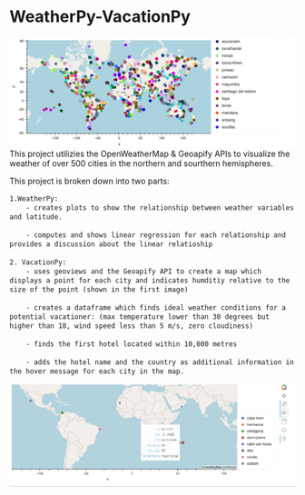 # WeatherPy-VacationPy
![cities image](/output_data/cities_map.png)
This project utilizies the OpenWeatherMap & Geoapify APIs to visualize the weather of over 500 cities in the northern and sourthern hemispheres. 

This project is broken down into two parts:
    
    1.WeatherPy:
        - creates plots to show the relationship between weather variables and latitude.

        - computes and shows linear regression for each relationship and provides a discussion about the linear relatioship 

    2. VacationPy:
        - uses geoviews and the Geoapify API to create a map which displays a point for each city and indicates humditiy relative to the size of the point (shown in the first image)

        - creates a dataframe which finds ideal weather conditions for a potential vacationer: (max temperature lower than 30 degrees but higher than 18, wind speed less than 5 m/s, zero cloudiness)

        - finds the first hotel located within 10,000 metres 
        
        - adds the hotel name and the country as additional information in the hover message for each city in the map.
![hotels_image](/output_data/hotel%20hover%20message.png)